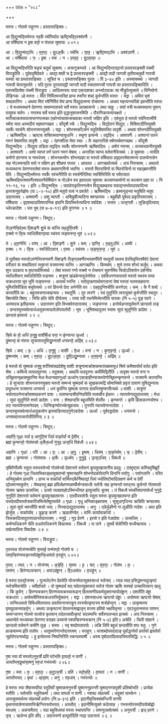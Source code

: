 +++
title = "०८८"

+++


मरुतः। गोतमो राहूगणः। प्रस्तारपङ्क्तिः।

आ वि॒द्युन्म॑द्भिर्मरुतः स्व॒र्कै रथे॑भिर्यात ऋष्टि॒मद्भि॒रश्व॑पर्णैः ।  
आ वर्षि॑ष्ठया न इ॒षा वयो॒ न प॑प्तता सुमायाः ॥ ०१॥

आ । वि॒द्युन्म॑त्ऽभिः । म॒रु॒तः॒ । सु॒ऽअ॒र्कैः । रथे॑भिः । या॒त॒ । ऋ॒ष्टि॒मत्ऽभिः॑ । अश्व॑ऽपर्णैः ।  
आ । वर्षि॑ष्ठया । नः॒ । इ॒षा । वयः॑ । न । प॒प्त॒त॒ । सु॒ऽमा॒याः॒ ॥

आ विद्युन्मद्भिरिति षडृचं चतुर्थं सूक्तम् । अत्रानुक्रम्यते । आ विद्युन्मद्भिराद्यान्ते प्रस्तारपङ्क्ती पंचमी विराड्रूपेति । पूर्ववदृषिदेवते । आद्या षष्ठी च द्वे प्रस्तारपङ्क्ती । आद्यौ पादौ जागतौ तृतीयचतुर्थौ गायत्रौ यस्याः सा प्रस्तारपङ्क्तिः । सूत्रितं च । प्रस्तारपङ्क्तिः पुरतः । पिं ३-४० इति । अस्यायमर्थः । जागतौ गायत्रौ चेत्यनुवर्तते । यदि पुरतः पुरस्ताद्द्वौ जागतौ पादौ स्यातामन्त्यौ गायत्रौ सा प्रस्तारपङ्क्तिरिति । एतत्त्यदित्येषा पंचमी विराड्रूपा । आदितस्त्रयः पादा एकादशका अन्त्योऽष्टकः सा मीड्रूपेत्युच्यते ॥ विनियोगो लैङ्गिकः ॥हे मरुतः । मितं निर्मितमन्तरिक्षं प्राप्य रुवन्ति शब्दं कुर्वन्तीति मरुतः । यद्वा । अमितं भृशं शब्दकारिणः । अथवा मितं स्वैर्निर्मितं मेघं प्राप्य विद्युदात्मना रोचमानाः । अथवा महत्यन्त्यरिक्षे द्रवन्तीति मरुतः । ये मध्यमस्थाने देवगणाः समाम्नातास्ते सर्वे मरुत आख्यायन्ते । तथा चाहुः । सर्वा स्त्री मध्यमस्थाना पुमान् वायुश्च सर्वगः । गणाश्च सर्वे मरुत इति वृद्धानुशासनमिति । पौराणिकास्त्वाचक्षते । मारीचात्कश्यपात्सप्तगणात्मका एकोनपंचाशत्सख्याका मरुतो जज्ञिर इति । एवंभूता हे मरुतो रथेभिरात्मीयै रथैरा यात अस्मदीयं यज्ञमागच्छत । कीदृशै रथैः । विद्युन्मद्भिः । विद्योतनं विद्युत् । विशिष्टदीप्तियुक्तैः स्वर्कैः स्वर्चनैः शोभनगमनयुक्तैः । यद्वा । शोभनमर्कोऽर्चनं स्तुतिर्येषामस्ति तादृशैः । अथवा शोभनदीप्तियुक्तैः । ऋष्विमद्भिः । ऋष्टयः शक्तिरूपाण्यायुधानि । स्थूणा इत्यन्ये । तद्वद्भिः । अश्वपर्णैः । अश्वानां पतनं गमनं येषामस्ति तादृशैः । यद्वा । रंहणशीला मेघा रथाः । तैः सहान्तरिक्षे वर्षणार्थमागच्छथ । कीदृशैः विद्युन्मद्भिः । विद्युता तडिता तद्वद्भिः स्वर्कैः शोभनगमनैः ऋष्विमद्भिः । अर्षणं गमनम् । तत्स्वभावनीरयुक्तैः । आश्वपणैः । अश्वं व्याप्तं पर्णं पतनं गमनं येषाम् । अन्तरिक्षं व्याप्य वर्तमानैरित्यर्थः । हे सुमायाः । मायेति कर्मणो ज्ञानस्य च नामधेयम् । शोभनकर्माणः शोभनप्रज्ञा वा मरुतो वर्षिष्ठया प्रवृद्दतरयेषास्मभ्यं दातव्येनान्नेन सह नोऽस्मान्प्रति वयो न पक्षिण इव शीघ्रमा पप्तत । आपतत । आगच्छतेत्यर्थः । अत्र निरुक्तम् । अथातो मध्यस्थाना देवगणास्तेषां मरुतः प्रथमागामिनो भवन्ति । मरुतो मितराविणो वा मितरोचिनो वा महद्ब्रवन्तीति वेति । विद्युन्मद्भिर्मरुतः स्वर्कैः स्वंचनैरिति वा स्वर्चनैरितिवा स्वर्चिभिरिति वा रथैरायात ऋष्विमद्भिरश्वपर्णैरश्वपतनैर्वर्षिष्ठेन च नोऽन्नेन वय इवापतत सुमायाः कल्याणकर्माणो वा कल्याण प्रज्ञा वा । नि ११-१३, १४ । इति ॥ विद्युन्मद्भिः । यवादेराकृतिगणत्वेन विद्युच्छब्डस्य यवाद्यन्तर्भावादयवादिभ्य इत्यत्रानुवृत्तेर्झयः (पा ८-२-१०) इति मतुपो वत्वं न प्रवर्तते । ऋष्विमद्भिः । ह्रस्वनुड्भ्यां मतुबिति मतुप उदात्तत्वम् । अश्वपर्णैः । अशू व्याप्तौ । अशिप्रुषीत्यादिना क्वन्प्रत्ययः । बहुव्रीहौ पूर्वपद प्रकृतिस्वरत्वम् । वर्षिष्ठया । वृद्दशब्दादातिशायनिक इष्ठनि प्रियस्थिरेत्यादिना वर्षादेशः । पप्तत । पत्लृगतौ । लुङिलृदित्त्वात् च्लेरङादेशः । पतः पुम् (पा ७-४-१९) इति पुगागमः ॥ १ ॥

मरुतः। गोतमो राहूगणः। त्रिष्टुप्।

ते॑ऽरु॒णेभि॒र्वर॒मा पि॒शङ्गैः॑ शु॒भे कं या॑न्ति रथ॒तूर्भि॒रश्वैः॑ ।  
रु॒क्मो न चि॒त्रः स्वधि॑तीवान्प॒व्या रथ॑स्य जङ्घनन्त॒ भूम॑ ॥ ०२॥

ते । अ॒रु॒णेभिः॑ । वर॑म् । आ । पि॒शङ्गैः॑ । शु॒भे । कम् । या॒न्ति॒ । र॒थ॒तूःऽभिः॑ । अश्वैः॑ ।  
रु॒क्मः । न । चि॒त्रः । स्वधि॑तिऽवान् । प॒व्या । रथ॑स्य । ज॒ङ्घ॒न॒न्त॒ । भूम॑ ॥

ते पूर्वोक्ता मरुतोऽरुणेभिररुणवर्णैः पिशङ्गैः पिङ्गलवर्णैरुभयवर्णोपेतै रथतूर्भी रथस्य प्रेरयितृभिरश्वैर्वरं देवानां वरीतारं कं शब्दयितारं स्तुवन्तं यजमानमा यान्ति । आगच्छन्ति । किमर्थम् । शुभे तस्य शोभां कर्तुम् । अथवा शुभ उदकाय य वृष्ट्यर्थमित्यर्थः । तेषां मरुतां गणो रुक्मो न रोचमानं सुवर्णमिव चित्रोऽतिशयेन दर्शनीयः स्वधितीवान् स्वधितिरिति वज्रनाम । शत्रूणां खंडकेनायुधेनोपेतः । एवंविधगणरूपास्ते मरुतो रथस्य पव्या चक्रधारया भूम भूमिं जङ्घनन्त । अत्यर्थं घ्नन्ति । स्तोतृरक्षणार्थमागतानां तेषां मरुतां भारमसहमाना भूमिरतिपीडिता बभूवेत्यर्थः ॥ वरं व्रियन्ते देवा अनेनेति वरः । ग्रहवृदृनिश्चीति करणेऽप् । कम् । कै गै शब्दे । कायतीति कः । बहुलवचनात्कप्रत्ययः । रथतूर्भिः । तुर त्वरणे । रथं तुतुरिति त्वरायुक्तं कुर्वन्तीति रथतुरः । क्विप्चेति क्विप् । भिसि हलि चेति दीर्घत्वम् । पव्या पवी रथनेमिर्भवन्तीति यास्कः (नि ५-५) पूङ् पवने । अस्मादच इतीप्रत्ययः । उदात्तयण इति विभक्तेरुदात्तत्वम् । जङ्घनन्त । हन्तेर्यङन्ताद्वर्तमाने छान्दसो लङ् । छन्दस्युभयथेत्यार्धधातुकत्वादतोलोपयलोपौ । भूम । भूमिशब्दादुत्तर स्यामः सुपां सुलुगिति डादेशः । छान्दसं ह्रस्वत्वं ॥ २ ॥

मरुतः। गोतमो राहूगणः। त्रिष्टुप्।

श्रि॒ये कं वो॒ अधि॑ त॒नूषु॒ वाशी॑र्मे॒धा वना॒ न कृ॑णवन्त ऊ॒र्ध्वा ।  
यु॒ष्मभ्यं॒ कं म॑रुतः सुजातास्तुविद्यु॒म्नासो॑ धनयन्ते॒ अद्रि॑म् ॥ ०३॥

श्रि॒ये । कम् । वः॒ । अधि॑ । त॒नूषु॑ । वाशीः॑ । मे॒धा । वना॑ । न । कृ॒ण॒व॒न्ते॒ । ऊ॒र्ध्वा ।  
यु॒ष्मभ्य॑म् । कम् । म॒रु॒तः॒ । सु॒ऽजा॒ताः॒ । तु॒वि॒ऽद्यु॒म्नासः॑ । ध॒न॒य॒न्ते॒ । अद्रि॑म् ॥

हे मरुतो वो युष्माकं तनूषु शरीरेष्वंसप्रदेशेषु वाशीः शत्रूणामाक्रोशकमाराख्यमायुधं श्रिये कमैश्वर्यार्थं वर्तत इति शेषः । कमित्ये तत्पादपूरणम् । तदुक्तम् । अथापि पादपूरणाः कमीमिद्वितीति । तादृशा मरुतो वना न उच्छ्रितान्वृक्षसमूहानिव मेधा मेधान्यज्ञानूर्ध्वा ऊर्ध्वान् एकाहाहीनसत्ररूपेणोच्छ्रितन्कृणवन्ते । यजमानैः कारयन्ति । हे सुजाताः शोभनजननयुक्ता मरुतो यष्मभ्यं युष्मदर्थं कं सुखकरमद्रिं सोमाभिषवे प्रवृत्तं ग्रावाणं तुविद्युम्नासः प्रभूतधना यजमाना धनयन्ते । धनं कुर्वन्ति युष्माकं यागाय ग्रावभिरषुण्वन्तीत्यर्थः ॥ वाशीः । शत्रूणां भयोत्पादनेनाक्रोशशब्दकरणं वाशः । ततश्चन्दसीवनिपाविति मत्वर्थीय ईकारः । व्यत्ययेनाद्युदात्तत्वम् । मेधा । सुपां सुलुगिति शसो डादेशः । वना । शेश्छन्दसि बहुलमिति शेर्लोपः । कृणवन्ते । कृवि हिंसाकरणयोश्च । लट व्यत्ययेनात्मनेपदम् । धिन्विकृण्वोरच्चेत्युप्रत्ययः । पुनरपि व्यत्ययेनान्तादेशः । छन्दस्युभयथेत्यार्धधातुकत्वेन झस्याङित्त्वाद्गुणेऽवादेशः । ऊर्ध्वा । पूर्ववड्डादेशः । धनयन्ते । धनशब्दात्तत्करोतीतिणिच् ॥ ३ ॥

मरुतः। गोतमो राहूगणः। त्रिष्टुप्।

अहा॑नि॒ गृध्राः॒ पर्या व॒ आगु॑रि॒मां धियं॑ वार्का॒र्यां च॑ दे॒वीम् ।  
ब्रह्म॑ कृ॒ण्वन्तो॒ गोत॑मासो अ॒र्कैरू॒र्ध्वं नु॑नुद्र उत्स॒धिं पिब॑ध्यै ॥ ०४॥

अहा॑नि । गृध्राः॑ । परि॑ । आ । वः॒ । आ । अ॒गुः॒ । इ॒माम् । धिय॑म् । वा॒र्का॒र्याम् । च॒ । दे॒वीम् ।  
ब्रह्म॑ । कृ॒ण्वन्तः॑ । गोत॑मासः । अ॒र्कैः । ऊ॒र्ध्वम् । नु॒नु॒द्रे॒ । उ॒त्स॒ऽधिम् । पिब॑ध्यै ॥

तृषितैर्गोतमैः स्तुता मरुतस्तेभ्यो गोतमेभ्यो देशान्तरे वर्तमानं कूपमुत्खायानीय प्रददुः । एतद्दृष्ट्वा कश्चिदृषिब्रूर्ते । हे गोतमा गृध्रा जिलाभिकाङ्क्षायुक्तान्वो युष्मानहानि शोभनोदकोपेतानि दिनानि पर्यागुः । पर्यागतानि । परित अभिमुख्येन प्राप्तनि । प्राप्य च वार्कार्यां वार्भिरुदकैर्निष्पाद्यां धियं ज्योतिष्टोमादिलक्षणं कर्म च देवीं द्योतमानमकुर्वन् । येष्वहस्तु ब्रह्म हविर्लक्षणमन्नमर्कैर्मन्त्रसाध्यैः स्तोत्रैः सह कृण्वन्तो मरुद्भ्यः कुर्वन्तो गोतमासो गोतमा ऋषय उत्सधिम् । उत्सो जलप्रवाहोऽस्मिन्धीयत इत्युत्सधिः कूपम् । तं पिबध्यै स्वकीयपानायोर्ध्वं नुनुद्रे नुनुदिरे देशान्तरे वर्तमानं कूपमुत्खातवन्तः । एतदीयस्तोत्रैः स्तुता मरुतः कूपमुत्खातवन्त इति यत्तदेतदीयस्तोत्रकारितमित्येतेषूपचर्यते ॥ गृध्राः । गृधु अभिकाङ्क्षायाम् । सुसूधागृधिभ्यः क्रन्निति क्रन्प्रत्ययः । सुपां सुपो भवन्तीति शसो जस् । नित्त्वादाद्युदात्तत्वम् । अगुः । एतेर्लुङीणो गा लुङीति गादेशः । आत इति झेर्जुस् । वार्कार्याम् । डुकृङ् करणे । ऋहलोर्ण्यत् । वार्भिः कार्यावार्कार्या । त्रिचक्रादित्वादुत्तरपदान्तोदात्तत्वम् । ननुद्रे । णुद प्रेरणे । इरयो र इति रेआदेशः । उत्सधिम् । कर्मण्यधिकरणे चेति दधातेरधिकरणे किप्रत्ययः । पिबध्यै । पा पाने । तुमर्थे सेसेनिति शध्यैन्प्रत्ययः । पाघ्रेत्यादिना पिबादेशः ॥ ४ ॥

मरुतः। गोतमो राहूगणः। विराड्रूपा।

ए॒तत्त्यन्न योज॑नमचेति स॒स्वर्ह॒ यन्म॑रुतो॒ गोत॑मो वः ।  
पश्य॒न्हिर॑ण्यचक्रा॒नयो॑दंष्ट्रान्वि॒धाव॑तो व॒राहू॑न् ॥ ०५॥

ए॒तत् । त्यत् । न । योज॑नम् । अ॒चे॒ति॒ । स॒स्वः । ह॒ । यत् । म॒रु॒तः॒ । गोत॑मः । वः॒ ।  
पश्य॑न् । हिर॑ण्यऽचक्रान् । अयः॑ऽदंष्ट्रान् । वि॒ऽधाव॑तः । व॒राहू॑न् ॥

हे मरुत एतद्योजनम् । युज्यतेऽनेन देवतेति योजनमेतत्सूक्तसाध्यं स्तोत्रम् । त्यन्न त्यत् प्रसिद्धमन्यदुत्कृष्टं स्तोत्रमिवाचेति । सर्वैर्ज्ञायते । वो युष्मदर्थं यत् यदेतत्सूक्तरूपं स्तोत्रं गोतम ऋषिः सस्वर्ह उच्चारितवान् खलु । किं कुर्वन् । हिरण्यचक्रान् हिरण्मयचक्ररथारूढान् हितरमणीयकर्मयुक्तान्वायोदंष्ट्रान् । दशतीति दंष्ट्रा चक्रधारा । अयोमयीभिश्चक्रधाराभिर्युक्तान् । यद्वा । दंशनसाधना ऋष्टयो दंष्ट्राः । अयोमया ऋष्टयो येषाम् । तान्विधावतो विविधमितस्ततः प्रवर्तमानान्वराहून् वरस्योत्कृष्टस्य शत्रोर्हन्तृन् । यद्वा । उत्कृष्वस्य वृष्व्युदकस्याहर्तृन् । अथवा उत्कृष्टानां देवतानामाह्वातृन् वरस्य हविषो भक्षयितृन्वा । एवऽंभूतान्मरुतः पश्यन् सम्यग्जानन् गोतमो यत्सोत्रं कृतवान् तदेतत्सर्वोत्कृष्टं सदस्माभिः सर्वेरुपलभ्यत इत्यर्थः । अत्र निरुक्तम् । अथाप्येते माध्यमका देवगणा वराहव उच्यन्ते पश्यन्हिरण्यचक्रान् (नि ५-४) इति॥ अचेति । चिती संज्ञाने । छान्दसो वर्तमाने कर्मणि लुङ् । सस्वः । स्वृ शब्दोपतापयोः । लङि तिपि बहुलं छन्दसीति शपः श्लुः । गुणे हल्ङ्याब्भ्य इति तलोपः । धातुस्वरेणान्तोदात्तत्वम् । वराहून् । वरशब्दोपपदादाङ् पूर्वाद्धन्तेर्वा हरतेर्वा ह्वयतेर्वा जुहोतेरदनार्थाद्वा । हु इत्येतस्य निष्पत्तिरिति स्कन्दस्वामी । अस्य पृषोदरादित्वादभिमतसिद्धिः ॥ ५ ॥

मरुतः। गोतमो राहूगणः। प्रस्तारपङ्क्तिः।

ए॒षा स्या वो॑ मरुतोऽनुभ॒र्त्री प्रति॑ ष्टोभति वा॒घतो॒ न वाणी॑ ।  
अस्तो॑भय॒द्वृथा॑सा॒मनु॑ स्व॒धां गभ॑स्त्योः ॥ ०६॥

ए॒षा । स्या । वः॒ । म॒रु॒तः॒ । अ॒नु॒ऽभ॒र्त्री । प्रति॑ । स्तो॒भ॒ति॒ । वा॒घतः॑ । न । वाणी॑ ।  
अस्तो॑भयत् । वृथा॑ । आ॒सा॒म् । अनु॑ । स्व॒धाम् । गभ॑स्त्योः ॥

हे मरुतः स्या सैषास्मदीया स्तुतिर्वो युष्माकमनुभर्त्री युष्माननुहरन्ती युष्मद्गणसदृशी प्रतिष्वोभति । प्रत्येक स्तौति । स्तोभतिः स्तुतिकर्मा । तथा वाघतो न वाणी । नशब्दः संप्रत्यर्थे । तदुक्तं यास्केन । अस्त्युपमार्थस्य संप्रत्यर्थे प्रयोगः (नि ७-३१) इति । इदानीमृत्विक्संबन्धिनी वागपि वृथानायासेनासामाभिर्ऋग्भिरस्तोभयत् । अस्तौत् । इदानीमित्युक्ते कदेत्याह । गभस्त्योरस्मदीययोर्बाह्वोः स्वधाम् । अन्ननामैतत् । यदा बहुविधमन्नं मरुतः स्थापयन्ति । तामनुलक्ष्येत्यर्थः ॥ अनुभर्त्री । हृञ् हरणे । तृच् । ऋन्नेभ्य इति ङीप् । उदात्तयणो हल्पूर्वादिति नद्या उदात्तत्वं ॥ ६ ॥
